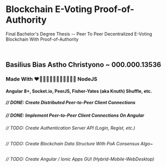 # Blockchain E-Voting Proof-of-Authority
Final Bachelor's Degree Thesis -- Peer To Peer Decentralized E-Voting Blockchain With Proof-of-Authority

<br />

<h2>Basilius Bias Astho Christyono ~ 000.000.13536</h2>
<h3>Made With ❤🧡💛💚💙💜🤎🖤🤍💖💘💝 NodeJS</h3>
<h4>Angular 8+, Socket.io, PeerJS, Fisher-Yates (aka Knuth) Shuffle, etc.</h4>
<h5>// DONE: Create Distributed Peer-to-Peer Client Connections</h5>
<h5>// DONE: Implement Peer-to-Peer Client Connections On Angular</h5>
<h6>// TODO: Create Authentication Server API (Login, Regist, etc.)</h6>
<h6>// TODO: Create Blockchain Data Structure With PoA Consensus Algo~</h6>
<h6>// TODO: Create Angular / Ionic Apps GUI (Hybrid-Mobile-WebDesktop)</h6>
